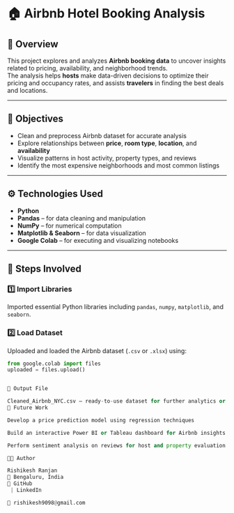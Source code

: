 # 🏠 Airbnb Hotel Booking Analysis

## 📖 Overview
This project explores and analyzes **Airbnb booking data** to uncover insights related to pricing, availability, and neighborhood trends.  
The analysis helps **hosts** make data-driven decisions to optimize their pricing and occupancy rates, and assists **travelers** in finding the best deals and locations.

---

## 🎯 Objectives
- Clean and preprocess Airbnb dataset for accurate analysis  
- Explore relationships between **price**, **room type**, **location**, and **availability**  
- Visualize patterns in host activity, property types, and reviews  
- Identify the most expensive neighborhoods and most common listings  

---

## ⚙️ Technologies Used
- **Python**
- **Pandas** – for data cleaning and manipulation  
- **NumPy** – for numerical computation  
- **Matplotlib & Seaborn** – for data visualization  
- **Google Colab** – for executing and visualizing notebooks  

---

## 🧠 Steps Involved

### 1️⃣ Import Libraries
Imported essential Python libraries including `pandas`, `numpy`, `matplotlib`, and `seaborn`.

### 2️⃣ Load Dataset
Uploaded and loaded the Airbnb dataset (`.csv` or `.xlsx`) using:
```python
from google.colab import files
uploaded = files.upload()


📂 Output File

Cleaned_Airbnb_NYC.csv – ready-to-use dataset for further analytics or machine learning
🚀 Future Work

Develop a price prediction model using regression techniques

Build an interactive Power BI or Tableau dashboard for Airbnb insights

Perform sentiment analysis on reviews for host and property evaluation

👨‍💻 Author

Rishikesh Ranjan
📍 Bengaluru, India
🔗 GitHub
 | LinkedIn

📧 rishikesh9098@gmail.com
